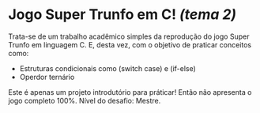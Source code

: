 # Jogo Super Trunfo em C! _(tema 2)_

Trata-se de um trabalho acadêmico simples da reprodução do jogo Super Trunfo em linguagem C. E, desta vez, com o objetivo de praticar conceitos como:

 - Estruturas condicionais como (switch case) e (if-else)
 - Operdor ternário

Este é apenas um projeto introdutório para práticar! Então não apresenta o jogo completo 100%.
Nível do desafio: Mestre.
